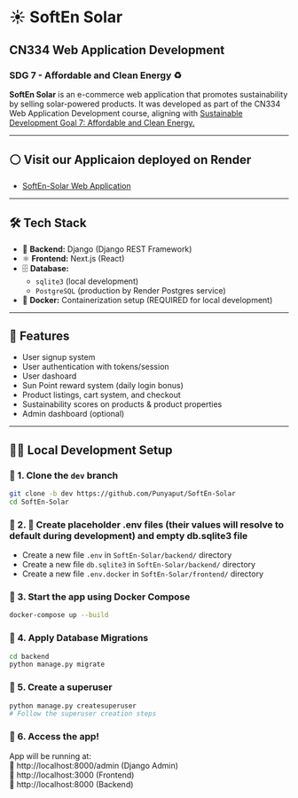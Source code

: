 # ☀️ SoftEn Solar

## CN334 Web Application Development  
### SDG 7 - Affordable and Clean Energy ♻️

**SoftEn Solar** is an e-commerce web application that promotes sustainability by selling solar-powered products. It was developed as part of the CN334 Web Application Development course, aligning with [ Sustainable Development Goal 7: Affordable and Clean Energy.](https://sdgs.un.org/goals/goal7)

---

## ⚪ Visit our Applicaion deployed on Render
- [SoftEn-Solar Web Application](https://soften-solar-frontend.onrender.com)

---

## 🛠️ Tech Stack

- 🐍 **Backend:** Django (Django REST Framework)
- ⚛️ **Frontend:** Next.js (React)
- 🗄️ **Database:**  
  - `sqlite3` (local development)  
  - `PostgreSQL` (production by Render Postgres service)
- 🐳 **Docker:** Containerization setup (REQUIRED for local development)

---

## 🚀 Features

- User signup system
- User authentication with tokens/session
- User dashoard
- Sun Point reward system (daily login bonus)
- Product listings, cart system, and checkout
- Sustainability scores on products & product properties
- Admin dashboard (optional)

---

## 🧑‍💻 Local Development Setup

### 🔹 1. Clone the `dev` branch

```bash
git clone -b dev https://github.com/Punyaput/SoftEn-Solar
cd SoftEn-Solar
```

### 🔹 2. 📝 Create placeholder .env files (their values will resolve to default during development) and empty db.sqlite3 file
- Create a new file `.env` in `SoftEn-Solar/backend/` directory
- Create a new file `db.sqlite3` in `SoftEn-Solar/backend/` directory
- Create a new file `.env.docker` in `SoftEn-Solar/frontend/` directory

### 🔹 3. Start the app using Docker Compose
```bash
docker-compose up --build
```

### 🔹 4. Apply Database Migrations
```bash
cd backend
python manage.py migrate
```

### 🔹 5. Create a superuser
```bash
python manage.py createsuperuser
# Follow the superuser creation steps
```

### 🔹 6. Access the app!
App will be running at: <br>
📍 http://localhost:8000/admin (Django Admin) <br>
📍 http://localhost:3000 (Frontend) <br>
📍 http://localhost:8000 (Backend) 
